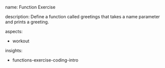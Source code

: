 name: Function Exercise

description: Define a function called greetings that takes a name parameter and prints a greeting.

aspects:
  - workout

insights:
  - functions-exercise-coding-intro